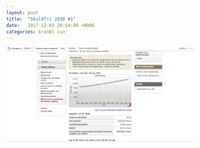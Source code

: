 ```yaml
---
layout: post
title:  "Skuldfri 2038 #1"
date:   2017-12-03 20:54:00 +0000
categories: krankt csn
---
```


![Kränkt av SL](/assets/skuldfri-2038+.jpg)
